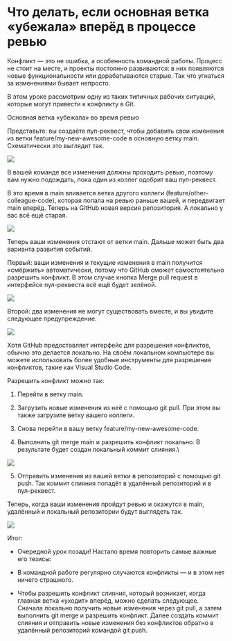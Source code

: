 # Что делать, если основная ветка «убежала» вперёд в процессе ревью

Конфликт — это не ошибка, а особенность командной работы. Процесс не стоит на месте, и проекты постоянно развиваются: в них появляются новые функциональности или дорабатываются старые. Так что угнаться за изменениями бывает непросто.

В этом уроке рассмотрим одну из таких типичных рабочих ситуаций, которые могут привести к конфликту в Git.

Основная ветка «убежала» во время ревью

Представьте: вы создаёте пул-реквест, чтобы добавить свои изменения из ветки feature/my-new-awesome-code в основную ветку main. Схематически это выглядит так.

![](https://pictures.s3.yandex.net/resources/M4_T4_01201_1689627422.png)

В вашей команде все изменения должны проходить ревью, поэтому вам нужно подождать, пока один из коллег одобрит ваш пул-реквест.

В это время в main вливается ветка другого коллеги (feature/other-colleague-code), которая попала на ревью раньше вашей, и передвигает main вперёд. Теперь на GitHub новая версия репозитория. А локально у вас всё ещё старая.

![](https://pictures.s3.yandex.net/resources/M4_T4_02201_1689627442.png)

Теперь ваши изменения отстают от ветки main. Дальше может быть два варианта развития событий.

Первый: ваши изменения и текущие изменения в main получится «смёржить» автоматически, потому что GitHub сможет самостоятельно разрешить конфликт. В этом случае кнопка Merge pull request в интерфейсе пул-реквеста всё ещё будет зелёной.

![](https://pictures.s3.yandex.net/resources/M4_T4_03-3_1689627458.png)

Второй: два изменения не могут существовать вместе, и вы увидите следующее предупреждение.

![](https://pictures.s3.yandex.net/resources/M4_T4_04-2_1689627475.png)

Хотя GitHub предоставляет интерфейс для разрешения конфликтов, обычно это делается локально. На своём локальном компьютере вы можете использовать более удобные инструменты для разрешения конфликтов, такие как Visual Studio Code.

Разрешить конфликт можно так:

1) Перейти в ветку main.

2) Загрузить новые изменения из неё с помощью git pull. При этом вы также загрузите ветку вашего коллеги.

3) Снова перейти в вашу ветку feature/my-new-awesome-code.

4) Выполнить git merge main и разрешить конфликт локально. В результате будет создан локальный коммит слияния.\

![](https://pictures.s3.yandex.net/resources/M4_T4_05-3_1689675483.png)

5) Отправить изменения из вашей ветки в репозиторий с помощью git push. Так коммит слияния попадёт в удалённый репозиторий и в пул-реквест.

Теперь, когда ваши изменения пройдут ревью и окажутся в main, удалённый и локальный репозитории будут выглядеть так.

![](https://pictures.s3.yandex.net/resources/M4_T4_06-2_1689627557.png)

Итог:

* Очередной урок позади! Настало время повторить самые важные его тезисы:

* В командной работе регулярно случаются конфликты — и в этом нет ничего страшного.

* Чтобы разрешить конфликт слияния, который возникает, когда главная ветка «уходит» вперёд, можно сделать следующее. Сначала локально получить новые изменения через git pull, а затем выполнить git merge и разрешить конфликт. Далее создать коммит слияния и отправить новые изменения без конфликтов обратно в удалённый репозиторий командой git push.
